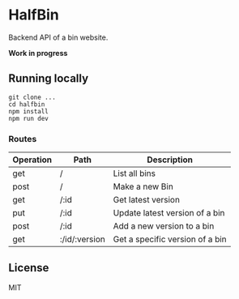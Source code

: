 # HalfBin
Backend API of a bin website.

**Work in progress**

## Running locally

```
git clone ...
cd halfbin
npm install
npm run dev
```

### Routes

|Operation|Path         |Description                     |
|---------|-------------|--------------------------------|
|get      |/            |List all bins                   |
|post     |/            |Make a new Bin                  |
|get      |/:id         |Get latest version              |
|put      |/:id         |Update latest version of a bin  |
|post     |/:id         |Add a new version to a bin      |
|get      |:/id/:version|Get a specific version of a bin |


## License
MIT